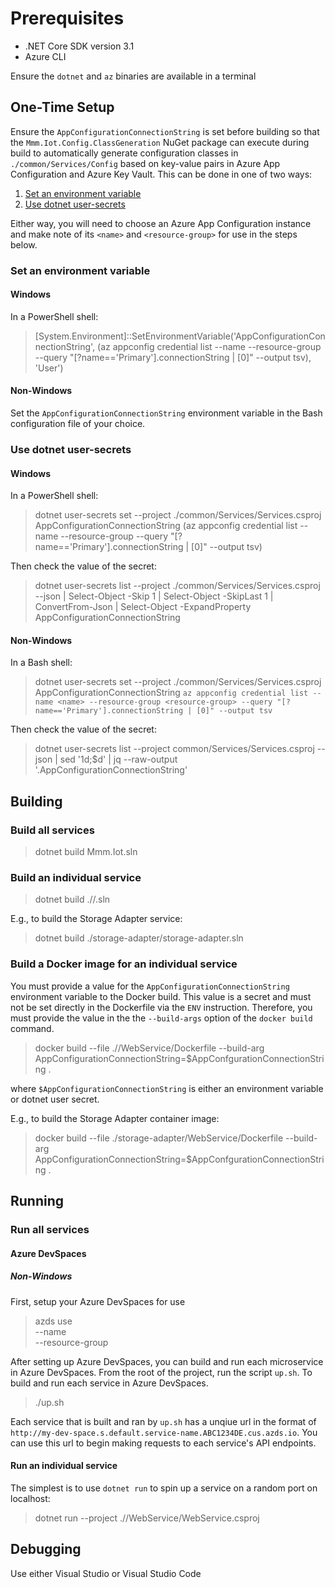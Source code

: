 # Prerequisites

* .NET Core SDK version 3.1
* Azure CLI

Ensure the `dotnet` and `az` binaries are available in a terminal

## One-Time Setup

Ensure the `AppConfigurationConnectionString` is set before building so that the `Mmm.Iot.Config.ClassGeneration` NuGet package can execute during build to automatically generate configuration classes in `./common/Services/Config` based on key-value pairs in Azure App Configuration and Azure Key Vault. This can be done in one of two ways:

1. [Set an environment variable](#set-an-environment-variable)
1. [Use dotnet user-secrets](#use-dotnet-user-secrets)

Either way, you will need to choose an Azure App Configuration instance and make note of its `<name>` and `<resource-group>` for use in the steps below.

### Set an environment variable

#### Windows

In a PowerShell shell:

> [System.Environment]::SetEnvironmentVariable('AppConfigurationConnectionString', (az appconfig credential list --name <name> --resource-group <resource-group> --query "[?name=='Primary'].connectionString | [0]" --output tsv), 'User')

#### Non-Windows

Set the `AppConfigurationConnectionString` environment variable in the Bash configuration file of your choice.

### Use dotnet user-secrets

#### Windows

In a PowerShell shell:
> dotnet user-secrets set --project ./common/Services/Services.csproj AppConfigurationConnectionString (az appconfig credential list --name <name> --resource-group <resource-group> --query "[?name=='Primary'].connectionString | [0]" --output tsv)

Then check the value of the secret:
> dotnet user-secrets list --project ./common/Services/Services.csproj --json | Select-Object -Skip 1 | Select-Object -SkipLast 1 | ConvertFrom-Json | Select-Object -ExpandProperty AppConfigurationConnectionString

#### Non-Windows

In a Bash shell:

> dotnet user-secrets set --project ./common/Services/Services.csproj AppConfigurationConnectionString `az appconfig credential list --name <name> --resource-group <resource-group> --query "[?name=='Primary'].connectionString | [0]" --output tsv`

Then check the value of the secret:

> dotnet user-secrets list --project common/Services/Services.csproj --json | sed '1d;$d' | jq --raw-output '.AppConfigurationConnectionString'

## Building

### Build all services

> dotnet build Mmm.Iot.sln

### Build an individual service

> dotnet build ./<service-name>/<service-name>.sln

E.g., to build the Storage Adapter service:

> dotnet build ./storage-adapter/storage-adapter.sln

### Build a Docker image for an individual service

You must provide a value for the `AppConfigurationConnectionString` environment variable to the Docker build. This value is a secret and must not be set directly in the Dockerfile via the `ENV` instruction. Therefore, you must provide the value in the the `--build-args` option of the `docker build` command.

> docker build --file ./<service-name>/WebService/Dockerfile --build-arg AppConfigurationConnectionString=$AppConfgurationConnectionString .

where `$AppConfigurationConnectionString` is either an environment variable or dotnet user secret.

E.g., to build the Storage Adapter container image:

> docker build --file ./storage-adapter/WebService/Dockerfile --build-arg AppConfigurationConnectionString=$AppConfgurationConnectionString .

## Running

### Run all services

#### Azure DevSpaces

##### Non-Windows

First, setup your Azure DevSpaces for use

> azds use \
  --name <Name of your managed kubernetes cluster> \
  --resource-group <Name of the resource group your cluster is within>

After setting up Azure DevSpaces, you can build and run each microservice in Azure DevSpaces. From the root of the project, run the script ```up.sh```. To build and run each service in Azure DevSpaces.
> ./up.sh

Each service that is built and ran by ```up.sh``` has a unqiue url in the format of ```http://my-dev-space.s.default.service-name.ABC1234DE.cus.azds.io```. You can use this url to begin making requests to each service's API endpoints.

#### Run an individual service
The simplest is to use `dotnet run` to spin up a service on a random port on localhost:

> dotnet run --project ./<service-name>/WebService/WebService.csproj

## Debugging

Use either Visual Studio or Visual Studio Code
